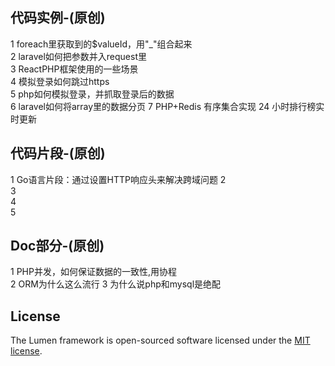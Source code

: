 ## 代码实例-(原创)  
1 foreach里获取到的$valueId，用"_"组合起来   
2 laravel如何把参数并入request里   
3 ReactPHP框架使用的一些场景   
4 模拟登录如何跳过https   
5 php如何模拟登录，并抓取登录后的数据   
6 laravel如何将array里的数据分页 
7 PHP+Redis 有序集合实现 24 小时排行榜实时更新

## 代码片段-(原创)   
1  Go语言片段：通过设置HTTP响应头来解决跨域问题
2   
3   
4   
5   

## Doc部分-(原创)   
1 PHP并发，如何保证数据的一致性,用协程    
2 ORM为什么这么流行
3 为什么说php和mysql是绝配

## License   

The Lumen framework is open-sourced software licensed under the [MIT license](https://opensource.org/licenses/MIT).
